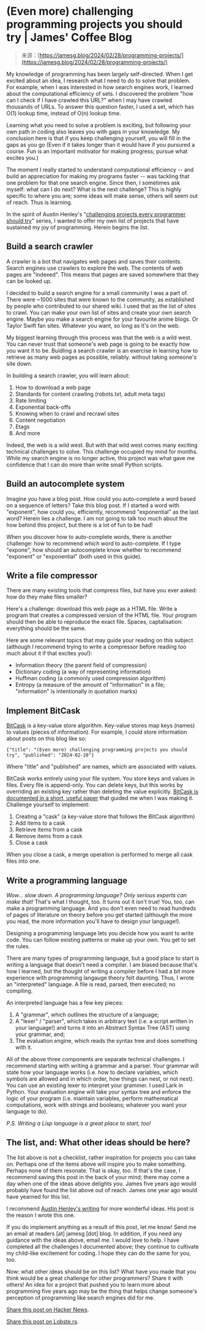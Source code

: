 <!--yml
category: 未分类
date: 2024-05-27 14:29:54
-->

# (Even more) challenging programming projects you should try | James' Coffee Blog

> 来源：[https://jamesg.blog/2024/02/28/programming-projects/](https://jamesg.blog/2024/02/28/programming-projects/)

My knowledge of programming has been largely self-directed. When I get excited about an idea, I research what I need to do to solve that problem. For example, when I was interested in how search engines work, I learned about the computational efficiency of sets. I discovered the problem "how can I check if I have crawled this URL?" when I may have crawled thousands of URLs. To answer this question faster, I used a set, which has O(1) lookup time, instead of O(n) lookup time.

Learning what you need to solve a problem is exciting, but following your own path in coding also leaves you with gaps in your knowledge. My conclusion here is that if you keep challenging yourself, you will fill in the gaps as you go (Even if it takes longer than it would have if you pursured a course. Fun is an important motivator for making progress; pursue what excites you.)

The moment I really started to understand computational efficiency -- and build an appreciation for making my programs faster -- was tackling that one problem for that one search engine. Since then, I sometimes ask myself: what can I do next? What is the next challenge? This is highly specific to where you are; some ideas will make sense, others will seem out of reach. Thus is learning.

In the spirit of Austin Henley's "[challenging projects every programmer should try](https://austinhenley.com/blog/morechallengingprojects.html)" series, I wanted to offer my own list of projects that have sustained my joy of programming. Herein begins the list.

## Build a search crawler

A crawler is a bot that navigates web pages and saves their contents. Search engines use crawlers to explore the web. The contents of web pages are "indexed". This means that pages are saved somewhere that they can be looked up.

I decided to build a search engine for a small community I was a part of. There were ~1000 sites that were known to the community, as established by people who contributed to our shared wiki. I used that as the list of sites to crawl. You can make your own list of sites and create your own search engine. Maybe you make a search engine for your favourite anime blogs. Or Taylor Swift fan sites. Whatever you want, so long as it's on the web.

My biggest learning through this process was that the web is a wild west. You can never trust that someone's web page is going to be exactly how you want it to be. Buidling a search crawler is an exercise in learning how to retrieve as many web pages as possible, reliably. without taking someone's site down.

In building a search crawler, you will learn about:

1.  How to download a web page
2.  Standards for content crawling (robots.txt, adult meta tags)
3.  Rate limiting
4.  Exponential back-offs
5.  Knowing when to crawl and recrawl sites
6.  Content negotiation
7.  Etags
8.  And more

Indeed, the web is a wild west. But with that wild west comes many exciting technical challenges to solve. This challenge occupied my mind for months. While my search engine is no longer active, this project was what gave me confidence that I can do more than write small Python scripts.

## Build an autocomplete system

Imagine you have a blog post. How could you auto-complete a word based on a sequence of letters? Take this blog post. If I started a word with "exponent", how could you, efficiently, recommend "exponential" as the last word? Herein lies a challenge. I am not going to talk too much about the how behind this project, but there is a lot of fun to be had!

When you discover how to auto-complete words, there is another challenge: how to recommend *which* word to auto-complete. If I type "expone", how should an autocomplete know whether to recommend "exponent" or "exponential" (both used in this guide).

## Write a file compressor

There are many existing tools that compress files, but have you ever asked: how do they make files smaller?

Here's a challenge: download this web page as a HTML file. Write a program that creates a compressed version of the HTML file. Your program should then be able to reproduce the exact file. Spaces, captalisation: everything should be the same.

Here are some relevant topics that may guide your reading on this subject (although I recommend trying to write a compressor before reading too much about it if that excites you!):

*   Information theory (the parent field of compression)
*   Dictionary coding (a way of representing information)
*   Huffman coding (a commonly used compression algorithm)
*   Entropy (a measure of the amount of "information" in a file; "information" is intentionally in quotation marks)

## Implement BitCask

[BitCask](https://riak.com/assets/bitcask-intro.pdf) is a key-value store algorithm. Key-value stores map keys (names) to values (pieces of information). For example, I could store information about posts on this blog like so:

```
{"title": "(Even more) challenging programming projects you should try", "published": "2024-02-28"} 
```

Where "title" and "published" are names, which are associated with values.

BitCask works entirely using your file system. You store keys and values in files. Every file is append-only. You can delete keys, but this works by overriding an existing key rather than deleting the value explicitly. [BitCask is documented in a short, useful paper](https://riak.com/assets/bitcask-intro.pdf) that guided me when I was making it. Challenge yourself to implement:

1.  Creating a "cask" (a key-value store that follows the BitCask algorithm)
2.  Add items to a cask
3.  Retrieve items from a cask
4.  Remove items from a cask
5.  Close a cask

When you close a cask, a merge operation is performed to merge all cask files into one.

## Write a programming language

*Wow... slow down. A programming language? Only serious experts can make that!* That's what I thought, too. It turns out it isn't true! You, too, can make a programming language. And you don't even need to read hundreds of pages of literature on theory before you get started (although the more you read, the more information you'll have to design your language!).

Designing a programming language lets you decide how you want to write code. You can follow existing patterns or make up your own. You get to set the rules.

There are many types of programming language, but a good place to start is writing a language that doesn't need a compiler. I am biased because that's how I learned, but the thought of writing a compiler before I had a bit more experience with programming langauge theory felt daunting. Thus, I wrote an "interpreted" language. A file is read, parsed, then executed; no compiling.

An interpreted language has a few key pieces:

1.  A "grammar", which outlines the structure of a language;
2.  A "lexer" / "parser", which takes in arbitrary text (i.e. a script written in your language!) and turns it into an Abstract Syntax Tree (AST) using your grammar, and;
3.  The evaluation engine, which reads the syntax tree and does something with it.

All of the above three components are separate technical challenges. I recommend starting with writing a grammar and a parser. Your grammar will state how your language works (i.e. how to declare variables, which symbols are allowed and in which order, how things can nest, or not nest). You can use an existing lexer to interpret your grammer. I used Lark in Python. Your evaluation engine will take your syntax tree and enforce the logic of your program (i.e. maintain variables, perform mathematical computations, work with strings and booleans; whatever you want your language to do).

*P.S. Writing a Lisp language is a great place to start, too!*

## The list, and: What other ideas should be here?

The list above is not a checklist, rather inspiration for projects you can take on. Perhaps one of the items above will inspire you to make something. Perhaps none of them resonate. That is okay, too. If that's the case, I recommend saving this post in the back of your mind; there may come a day when one of the ideas above delights you. James five years ago would probably have found the list above out of reach. James one year ago would have yearned for this list.

I recommend [Austin Henley's writing](https://austinhenley.com/blog/morechallengingprojects.html) for more wonderful ideas. His post is the reason I wrote this one.

If you do implement anything as a result of this post, let me know! Send me an email at readers [at] jamesg [dot] blog. In addition, if you need any guidance with the ideas above, email me. I would love to help. I have completed all the challenges I documented above; they continue to cultivate my child-like excitement for coding. I hope they can do the same for you, too.

Now: what other ideas should be on this list? What have you made that you think would be a great challenge for other programmers? Share it with others! An idea for a project that pushed you to learn more about programming five years ago may be the thing that helps change someone's perception of programming like search engines did for me.

[Share this post on Hacker News](https://news.ycombinator.com/submitlink?u=https://jamesg.blog//2024/02/28/programming-projects/&t=(Even%20more)%20challenging%20programming%20projects%20you%20should%20try).

[Share this post on Lobste.rs](https://lobste.rs/stories/new?url=https://jamesg.blog//2024/02/28/programming-projects/&title=(Even%20more)%20challenging%20programming%20projects%20you%20should%20try).